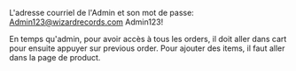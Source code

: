 L'adresse courriel de l'Admin et son mot de passe:
Admin123@wizardrecords.com
Admin123!

En temps qu'admin, pour avoir accès à tous les orders, 
il doit aller dans cart pour ensuite appuyer sur previous order.
Pour ajouter des items, il faut aller dans la page de product.


